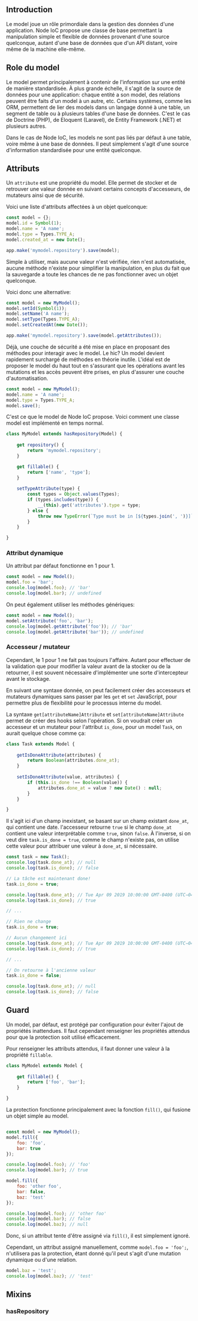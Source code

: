 ## Introduction

Le model joue un rôle primordiale dans la gestion des données d'une application. Node IoC propose une classe de base permettant la manipulation simple et flexible de données provenant d'une source quelconque, autant d'une base de données que d'un API distant, voire même de la machine elle-même.

## Role du model

Le model permet principalement à contenir de l'information sur une entité de manière standardisée. À plus grande échelle, il s'agit de la source de données pour une application: chaque entité a son model, des relations peuvent être faits d'un model à un autre, etc. Certains systèmes, comme les ORM, permettent de lier des models dans un langage donné à une table, un segment de table ou à plusieurs tables d'une base de données. C'est le cas de Doctrine (PHP), de Eloquent (Laravel), de Entity Framework (.NET) et plusieurs autres.

Dans le cas de Node IoC, les models ne sont pas liés par défaut à une table, voire même à une base de données. Il peut simplement s'agit d'une source d'information standardisée pour une entité quelconque.


## Attributs

Un `attribute` est une propriété du model. Elle permet de stocker et de retrouver une valeur donnée en suivant certains concepts d'accesseurs, de mutateurs ainsi que de sécurité.

Voici une liste d'attributs affectées à un objet quelconque:

```javascript
const model = {};
model.id = Symbol(1);
model.name = 'A name';
model.type = Types.TYPE_A;
model.created_at = new Date();

app.make('mymodel.repository').save(model);
```

Simple à utiliser, mais aucune valeur n'est vérifiée, rien n'est automatisée, aucune méthode n'existe pour simplifier la manipulation, en plus du fait que la sauvegarde a toute les chances de ne pas fonctionner avec un objet quelconque.

Voici donc une alternative:

```javascript
const model = new MyModel();
model.setId(Symbol(1));
model.setName('A name');
model.setType(Types.TYPE_A);
model.setCreatedAt(new Date());

app.make('mymodel.repository').save(model.getAttributes());
```

Déjà, une couche de sécurité a été mise en place en proposant des méthodes pour interagir avec le model. Le hic? Un model devient rapidement surchargé de méthodes en théorie inutile. L'idéal est de proposer le model du haut tout en s'assurant que les opérations avant les mutations et les accès peuvent être prises, en plus d'assurer une couche d'automatisation.

```javascript
const model = new MyModel();
model.name = 'A name';
model.type = Types.TYPE_A;
model.save();
```

C'est ce que le model de Node IoC propose. Voici comment une classe model est implémenté en temps normal.

```javascript
class MyModel extends hasRepository(Model) {
    
    get repository() {
        return 'mymodel.repository';
    }

    get fillable() {
        return ['name', 'type'];
    }
    
    setTypeAttribute(type) {
        const types = Object.values(Types);
        if (types.includes(type)) {
            __(this).get('attributes').type = type;
        } else {
            throw new TypeError(`Type must be in [${types.join(', ')}]`);
        }
    } 

}
```

### Attribut dynamique

Un attribut par défaut fonctionne en 1 pour 1.
```javascript
const model = new Model();
model.foo = 'bar';
console.log(model.foo); // 'bar'
console.log(model.bar); // undefined
```

On peut également utiliser les méthodes génériques:

```javascript
const model = new Model();
model.setAttribute('foo', 'bar');
console.log(model.getAttribute('foo')); // 'bar'
console.log(model.getAttribute('bar')); // undefined
```

### Accesseur / mutateur

Cependant, le 1 pour 1 ne fait pas toujours l'affaire. Autant pour effectuer de la validation que pour modifier la valeur avant de la stocker ou de la retourner, il est souvent nécessaire d'implémenter une sorte d'intercepteur avant le stockage.

En suivant une syntaxe donnée, on peut facilement créer des accesseurs et mutateurs dynamiques sans passer par les `get` et `set` JavaScript, pour permettre plus de flexibilité pour le processus interne du model.

La syntaxe `get[attributeName]Attribute` et `set[attributeName]Attribute` permet de créer des hooks selon l'opération. Si on voudrait créer un accesseur et un mutateur pour l'attribut `is_done`, pour un model `Task`, on aurait quelque chose comme ça:

```javascript
class Task extends Model {
    
    getIsDoneAttribute(attributes) {
        return Boolean(attributes.done_at);
    }
    
    setIsDoneAttribute(value, attributes) {
        if (this.is_done !== Boolean(value)) {
            attributes.done_at = value ? new Date() : null;
        }
    }

}
```

Il s'agit ici d'un champ inexistant, se basant sur un champ existant `done_at`, qui contient une date. l'accesseur retourne `true` si le champ `done_at` contient une valeur interprétable comme `true`, sinon `false`. À l'inverse, si on veut dire `task.is_done = true`, comme le champ n'existe pas, on utilise cette valeur pour attribuer une valeur à `done_at`, si nécessaire.

```javascript
const task = new Task();
console.log(task.done_at); // null
console.log(task.is_done); // false

// La tâche est maintenant done!
task.is_done = true;

console.log(task.done_at); // Tue Apr 09 2019 10:00:00 GMT-0400 (UTC−04:00)
console.log(task.is_done); // true

// ...

// Rien ne change
task.is_done = true;

// Aucun changement ici
console.log(task.done_at); // Tue Apr 09 2019 10:00:00 GMT-0400 (UTC−04:00)
console.log(task.is_done); // true

// ...

// On retourne à l'ancienne valeur
task.is_done = false;

console.log(task.done_at); // null
console.log(task.is_done); // false
```
## Guard

Un model, par défaut, est protégé par configuration pour éviter l'ajout de propriétés inattendues. Il faut cependant renseigner les propriétés attendus pour que la protection soit utilisé efficacement.

Pour renseigner les attributs attendus, il faut donner une valeur à la propriété `fillable`.

```javascript
class MyModel extends Model {
    
    get fillable() {
        return ['foo', 'bar'];
    }

}
```

La protection fonctionne principalement avec la fonction `fill()`, qui fusione un objet simple au model.

```javascript

const model = new MyModel();
model.fill({
    foo: 'foo',
    bar: true
});

console.log(model.foo); // 'foo'
console.log(model.bar); // true

model.fill({
    foo: 'other foo',
    bar: false,
    baz: 'test'
});

console.log(model.foo); // 'other foo'
console.log(model.bar); // false
console.log(model.baz); // null
```

Donc, si un attribut tente d'être assigné via `fill()`, il est simplement ignoré.

Cependant, un attribut assigné manuellement, comme `model.foo = 'foo';`, n'utilisera pas la protection, étant donné qu'il peut s'agit d'une mutation dynamique ou d'une relation.

```javascript
model.baz = 'test';
console.log(model.baz); // 'test'
```

## Mixins



### hasRepository